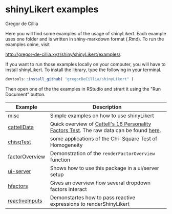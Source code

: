 # shinyLikert examples
Gregor de Cillia  

Here you will find some examples of the usage of shinyLikert. Each example uses one folder and is written in shiny-markdown format (.Rmd). To run the examples onine, visit 

http://gregor-de-cillia.xyz/shiny/shinyLikert/examples/.

If you want to run those examples locally on your computer, you will have to install shinyLikert. To install the library, type the following in your terminal.

```r
devtools::install_github( "gregorDeCillia/shinyLikert" )
```

Then open one of the the examples in RStudio and strart it using the "Run Document" button.

Example         | Description
----------------|------------------------------
[misc]          | Simple examples on how to use shinyLikert
[cattellData]   | Quick overview of [Cattell's 16 Personality Factors Test]. The raw data can be found [here].
[chisqTest]     | some applications of the Chi-Square Test of Homogeneity
[factorOverview]| Demonstration of the `renderFactorOverview` function
[ui-server]     | Shows how to use this package in a ui/server setup
[hfactors]      | Gives an overview how several dropdown factors interact
[reactiveInputs]| Demonstartes how to pass reactive expressions to renderShinyLikert


[misc]:           misc/
[cattellData]:    cattellData/
[Cattell's 16 Personality Factors Test]: http://personality-testing.info/tests/16PF.php
[here]:           http://personality-testing.info/_rawdata/
[chisqTest]:      chisqTest/ 
[factorOverview]: factorOverview/
[ui-server]:      ui-server/
[hfactors]:       hierachicalFactors/
[reactiveInputs]: reactive_inputs/
